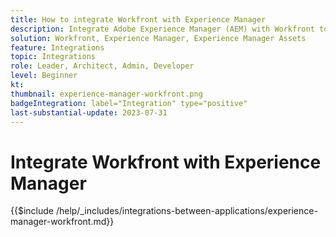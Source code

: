 ```yaml
---
title: How to integrate Workfront with Experience Manager
description: Integrate Adobe Experience Manager (AEM) with Workfront to streamline your marketing operations.
solution: Workfront, Experience Manager, Experience Manager Assets
feature: Integrations
topic: Integrations
role: Leader, Architect, Admin, Developer
level: Beginner
kt:
thumbnail: experience-manager-workfront.png
badgeIntegration: label="Integration" type="positive"
last-substantial-update: 2023-07-31
---
```


# Integrate Workfront with Experience Manager

{{$include /help/_includes/integrations-between-applications/experience-manager-workfront.md}}

